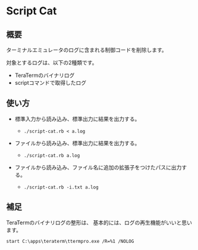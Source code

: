 # Script Cat

## 概要
ターミナルエミュレータのログに含まれる制御コードを削除します。

対象とするログは、以下の2種類です。
  - TeraTermのバイナリログ
  - scriptコマンドで取得したログ


## 使い方
- 標準入力から読み込み、標準出力に結果を出力する。
  - `./script-cat.rb < a.log`
  
- ファイルから読み込み、標準出力に結果を出力する。
  - `./script-cat.rb a.log`

- ファイルから読み込み、ファイル名に追加の拡張子をつけたパスに出力する。
  - `./script-cat.rb -i.txt a.log`


## 補足
TeraTermのバイナリログの整形は、
基本的には、ログの再生機能がいいと思います。

```
start C:\apps\teraterm\ttermpro.exe /R=%1 /NOLOG
```
